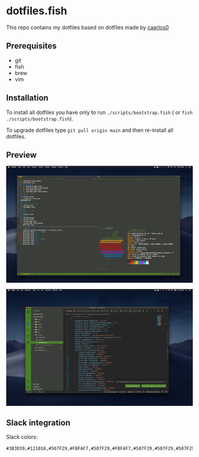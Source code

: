 # dotfiles.fish

This repo contains my dotfiles based on dotfiles made by [caarlos0](https://github.com/caarlos0/dotfiles.fish)

## Prerequisites

- git
- fish
- brew
- vim

## Installation

To install all dotfiles you have only to run `./scripts/bootstrap.fish` ( or `fish ./scripts/bootstrap.fish`).

To upgrade dotfiles type `git pull origin main` and then re-install all dotfiles.

## Preview

![iterm](docs/iterm.png)

![vscode](docs/vscode.png)

## Slack integration

Slack colors:

```text
#3B3D39,#121016,#507F29,#FBFAF7,#507F29,#FBFAF7,#507F29,#507F29,#507F29,#507F29
```
